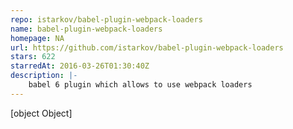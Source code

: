 ```yaml
---
repo: istarkov/babel-plugin-webpack-loaders
name: babel-plugin-webpack-loaders
homepage: NA
url: https://github.com/istarkov/babel-plugin-webpack-loaders
stars: 622
starredAt: 2016-03-26T01:30:40Z
description: |-
    babel 6 plugin which allows to use webpack loaders
---
```


[object Object]
